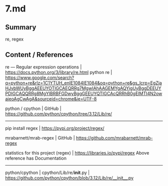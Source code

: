 # 7.md

## Summary
re, regex


## Content / References
re — Regular expression operations | https://docs.python.org/3/library/re.html
python re | https://www.google.com/search?q=python+re&rlz=1C1YTUH_enIE1084IE1084&oq=python+re&gs_lcrp=EgZjaHJvbWUyBggAEEUYOTIGCAEQRRg7MgwIAhAAGEMYgAQYigUyBggDEEUYPDIGCAQQRRg8MgYIBRBFGDwyBggGEEUYQTIGCAcQRRhB0gEIMTI4N2owajeoAgCwAgA&sourceid=chrome&ie=UTF-8

python / cpython | GitHub | https://github.com/python/cpython/tree/3.12/Lib/re/

____

pip install regex | https://pypi.org/project/regex/

mrabarnett/mrab-regex | GitHub | https://github.com/mrabarnett/mrab-regex

statistics for this project (regex) | https://libraries.io/pypi/regex
Above reference has Documentation

____

python/cpython | cpython/Lib/re/__init__.py | https://github.com/python/cpython/blob/3.12/Lib/re/__init__.py
